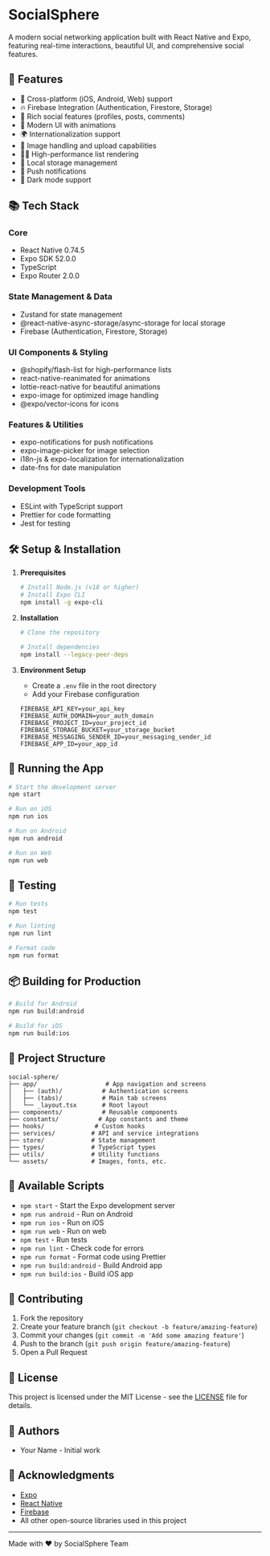 # SocialSphere

A modern social networking application built with React Native and Expo, featuring real-time interactions, beautiful UI, and comprehensive social features.

## 🚀 Features

- 📱 Cross-platform (iOS, Android, Web) support
- 🔥 Firebase Integration (Authentication, Firestore, Storage)
- 👥 Rich social features (profiles, posts, comments)
- 🎨 Modern UI with animations
- 🌍 Internationalization support
- 📸 Image handling and upload capabilities
- 🏃‍♂️ High-performance list rendering
- 💾 Local storage management
- 🔔 Push notifications
- 🌙 Dark mode support

## 📚 Tech Stack

### Core
- React Native 0.74.5
- Expo SDK 52.0.0
- TypeScript
- Expo Router 2.0.0

### State Management & Data
- Zustand for state management
- @react-native-async-storage/async-storage for local storage
- Firebase (Authentication, Firestore, Storage)

### UI Components & Styling
- @shopify/flash-list for high-performance lists
- react-native-reanimated for animations
- lottie-react-native for beautiful animations
- expo-image for optimized image handling
- @expo/vector-icons for icons

### Features & Utilities
- expo-notifications for push notifications
- expo-image-picker for image selection
- i18n-js & expo-localization for internationalization
- date-fns for date manipulation

### Development Tools
- ESLint with TypeScript support
- Prettier for code formatting
- Jest for testing

## 🛠️ Setup & Installation

1. **Prerequisites**
   ```bash
   # Install Node.js (v18 or higher)
   # Install Expo CLI
   npm install -g expo-cli
   ```

2. **Installation**
   ```bash
   # Clone the repository

   # Install dependencies
   npm install --legacy-peer-deps
   ```

3. **Environment Setup**
   - Create a `.env` file in the root directory
   - Add your Firebase configuration
   ```env
   FIREBASE_API_KEY=your_api_key
   FIREBASE_AUTH_DOMAIN=your_auth_domain
   FIREBASE_PROJECT_ID=your_project_id
   FIREBASE_STORAGE_BUCKET=your_storage_bucket
   FIREBASE_MESSAGING_SENDER_ID=your_messaging_sender_id
   FIREBASE_APP_ID=your_app_id
   ```

## 📱 Running the App

```bash
# Start the development server
npm start

# Run on iOS
npm run ios

# Run on Android
npm run android

# Run on Web
npm run web
```

## 🧪 Testing

```bash
# Run tests
npm test

# Run linting
npm run lint

# Format code
npm run format
```

## 📦 Building for Production

```bash
# Build for Android
npm run build:android

# Build for iOS
npm run build:ios
```

## 📂 Project Structure

```
social-sphere/
├── app/                   # App navigation and screens
│   ├── (auth)/           # Authentication screens
│   ├── (tabs)/           # Main tab screens
│   └── _layout.tsx       # Root layout
├── components/           # Reusable components
├── constants/           # App constants and theme
├── hooks/              # Custom hooks
├── services/          # API and service integrations
├── store/             # State management
├── types/             # TypeScript types
├── utils/             # Utility functions
└── assets/            # Images, fonts, etc.
```

## 🔧 Available Scripts

- `npm start` - Start the Expo development server
- `npm run android` - Run on Android
- `npm run ios` - Run on iOS
- `npm run web` - Run on web
- `npm test` - Run tests
- `npm run lint` - Check code for errors
- `npm run format` - Format code using Prettier
- `npm run build:android` - Build Android app
- `npm run build:ios` - Build iOS app

## 🤝 Contributing

1. Fork the repository
2. Create your feature branch (`git checkout -b feature/amazing-feature`)
3. Commit your changes (`git commit -m 'Add some amazing feature'`)
4. Push to the branch (`git push origin feature/amazing-feature`)
5. Open a Pull Request

## 📝 License

This project is licensed under the MIT License - see the [LICENSE](LICENSE) file for details.

## 👥 Authors

- Your Name - Initial work

## 🙏 Acknowledgments

- [Expo](https://expo.dev/)
- [React Native](https://reactnative.dev/)
- [Firebase](https://firebase.google.com/)
- All other open-source libraries used in this project

---

Made with ❤️ by SocialSphere Team
